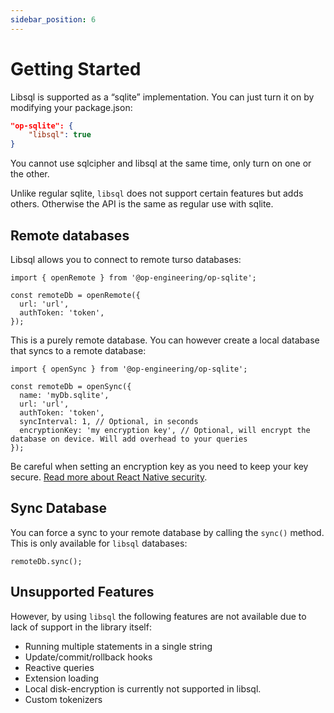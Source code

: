 ```yaml
---
sidebar_position: 6
---
```


# Getting Started

Libsql is supported as a “sqlite” implementation. You can just turn it on by modifying your package.json:

```json
"op-sqlite": {
	"libsql": true
}
```

You cannot use sqlcipher and libsql at the same time, only turn on one or the other.

Unlike regular sqlite, `libsql` does not support certain features but adds others. Otherwise the API is the same as regular use with sqlite.

## Remote databases

Libsql allows you to connect to remote turso databases:

```tsx
import { openRemote } from '@op-engineering/op-sqlite';

const remoteDb = openRemote({
  url: 'url',
  authToken: 'token',
});
```

This is a purely remote database. You can however create a local database that syncs to a remote database:

```tsx
import { openSync } from '@op-engineering/op-sqlite';

const remoteDb = openSync({
  name: 'myDb.sqlite',
  url: 'url',
  authToken: 'token',
  syncInterval: 1, // Optional, in seconds
  encryptionKey: 'my encryption key', // Optional, will encrypt the database on device. Will add overhead to your queries
});
```

Be careful when setting an encryption key as you need to keep your key secure. [Read more about React Native security](https://ospfranco.com/react-native-security-guide/).

## Sync Database

You can force a sync to your remote database by calling the `sync()` method. This is only available for `libsql` databases:

```tsx
remoteDb.sync();
```

## Unsupported Features

However, by using `libsql` the following features are not available due to lack of support in the library itself:

- Running multiple statements in a single string
- Update/commit/rollback hooks
- Reactive queries
- Extension loading
- Local disk-encryption is currently not supported in libsql.
- Custom tokenizers
